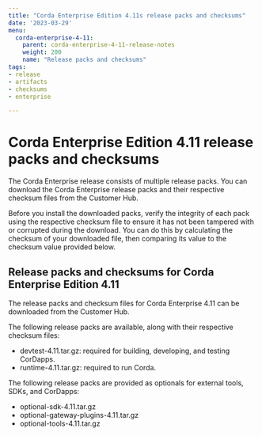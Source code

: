 ```yaml
---
title: "Corda Enterprise Edition 4.11s release packs and checksums"
date: '2023-03-29'
menu:
  corda-enterprise-4-11:
    parent: corda-enterprise-4-11-release-notes
    weight: 200
    name: "Release packs and checksums"
tags:
- release
- artifacts
- checksums
- enterprise

---
```


# Corda Enterprise Edition 4.11 release packs and checksums

The Corda Enterprise release consists of multiple release packs. You can download the Corda Enterprise release packs and their respective checksum files from the Customer Hub.

Before you install the downloaded packs, verify the integrity of each pack using the respective checksum file to ensure it has not been tampered with or corrupted during the download. You can do this by calculating the checksum of your downloaded file, then comparing its value to the checksum value provided below.

## Release packs and checksums for Corda Enterprise Edition 4.11

The release packs and checksum files for Corda Enterprise 4.11 can be downloaded from the Customer Hub.

The following release packs are available, along with their respective checksum files:
* devtest-4.11.tar.gz: required for building, developing, and testing CorDapps.
* runtime-4.11.tar.gz: required to run Corda.

The following release packs are provided as optionals for external tools, SDKs, and CorDapps:
* optional-sdk-4.11.tar.gz
* optional-gateway-plugins-4.11.tar.gz
* optional-tools-4.11.tar.gz

